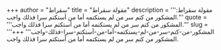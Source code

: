 +++
author = "سقراط"
title = "مقولة سقراط"
description = '''مقولة سقراط: المشكور من كتم سر من لم يستكتمه أما من أستكتم سرا فذلك واجب.'''
quote = '''المشكور من كتم سر من لم يستكتمه أما من أستكتم سرا فذلك واجب.'''
slug = '''المشكور-من-كتم-سر-من-لم-يستكتمه-أما-من-أستكتم-سرا-فذلك-واجب'''
+++
المشكور من كتم سر من لم يستكتمه أما من أستكتم سرا فذلك واجب.
